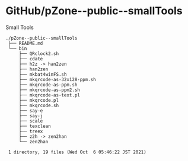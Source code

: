 # GitHub/pZone--public--smallTools

Small Tools


    ./pZone--public--smallTools
     ├── README.md
     └── bin
         ├── QRclock2.sh
         ├── cdate
         ├── h2z -> han2zen
         ├── han2zen
         ├── mkbat4winFS.sh
         ├── mkqrcode-as-32x128-ppm.sh
         ├── mkqrcode-as-ppm.sh
         ├── mkqrcode-as-ppm2.sh
         ├── mkqrcode-as-text.pl
         ├── mkqrcode.pl
         ├── mkqrcode.sh
         ├── say-e
         ├── say-j
         ├── scale
         ├── texclean
         ├── treex
         ├── z2h -> zen2han
         └── zen2han

     1 directory, 19 files (Wed Oct  6 05:46:22 JST 2021)
